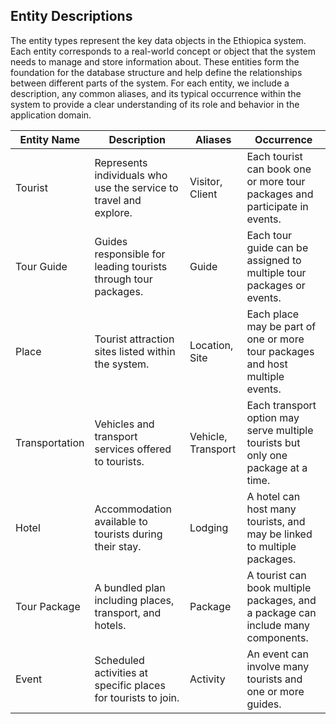 ## Entity Descriptions

The entity types represent the key data objects in the Ethiopica system. Each entity corresponds to a real-world concept or object that the system needs to manage and store information about. These entities form the foundation for the database structure and help define the relationships between different parts of the system. For each entity, we include a description, any common aliases, and its typical occurrence within the system to provide a clear understanding of its role and behavior in the application domain.

| **Entity Name**   | **Description**                                                        | **Aliases**     | **Occurrence**                                                                 |
|-------------------|------------------------------------------------------------------------|------------------|--------------------------------------------------------------------------------|
| Tourist           | Represents individuals who use the service to travel and explore.      | Visitor, Client  | Each tourist can book one or more tour packages and participate in events.     |
| Tour Guide        | Guides responsible for leading tourists through tour packages.         | Guide            | Each tour guide can be assigned to multiple tour packages or events.           |
| Place             | Tourist attraction sites listed within the system.                     | Location, Site   | Each place may be part of one or more tour packages and host multiple events.  |
| Transportation    | Vehicles and transport services offered to tourists.                   | Vehicle, Transport| Each transport option may serve multiple tourists but only one package at a time.|
| Hotel             | Accommodation available to tourists during their stay.                 | Lodging          | A hotel can host many tourists, and may be linked to multiple packages.        |
| Tour Package      | A bundled plan including places, transport, and hotels.                | Package          | A tourist can book multiple packages, and a package can include many components.|
| Event             | Scheduled activities at specific places for tourists to join.          | Activity         | An event can involve many tourists and one or more guides.                     |
